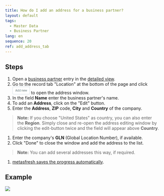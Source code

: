```yaml
---
title: How do I add an address for a business partner?
layout: default
tags:
  - Master Data
  - Business Partner
lang: en
sequence: 20
ref: add_address_tab
---
```


## Steps
1. Open a [business partner](New_Business_Partner) entry in the [detailed view](ViewModes).
1. Go to the record tab "Location" at the bottom of the page and click ![](assets/Add_New_Button.png) to open the address window.
1. In the field **Name** enter the business partner's name.
1. To add an **Address**, click on the "Edit" button.
1. Enter the **Address**, **ZIP** code, **City** and **Country** of the company.
 >**Note:** If you choose "United States" as country, you can also enter the **Region**. Simply close and re-open the address editing window by clicking the edit-button twice and the field will appear above **Country**.

1. Enter the company's **GLN** (Global Location Number), if available.
1. Click "Done" to close the window and add the address to the list.
 >**Note:** You can add several addresses this way, if required.

1. [metasfresh saves the progress automatically](Saveindicator).

## Example
![](assets/Add_address_tab.gif)
